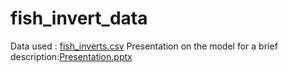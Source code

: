 # fish_invert_data
Data used : 
[fish_inverts.csv](https://github.com/mansahaj/fish_invert_data/files/13504656/fish_inverts.csv)
Presentation on the model for a brief description:[Presentation.pptx](https://github.com/mansahaj/fish_invert_data/files/13504680/Presentation.pptx)
